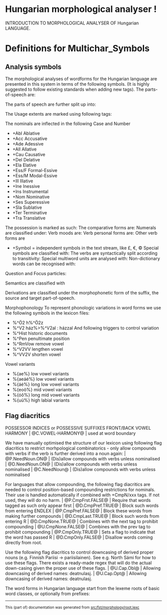 
# Hungarian morphological analyser                      !
INTRODUCTION TO MORPHOLOGICAL ANALYSER OF Hungarian LANGUAGE.

# Definitions for Multichar_Symbols

## Analysis symbols
The morphological analyses of wordforms for the Hungarian
language are presented in this system in terms of the following symbols.
(It is highly suggested to follow existing standards when adding new tags).
The parts-of-speech are:

The parts of speech are further split up into:

The Usage extents are marked using following tags:

The nominals are inflected in the following Case and Number

*  +Abl	  Ablative
*  +Acc	  Accusative
*  +Ade	  Adessive
*  +All	  Allative
*  +Cau	  Causative
*  +Del	  Delative
*  +Ela	  Elative
*  +Ess/F	  Formal-Essive
*  +Ess/M	  Modal-Essive
*  +Ill 	  Illative
*  +Ine	  Inessive
*  +Ins	  Instrumental
*  +Nom	  Nominative
*  +Ses	  Superessive
*  +Sla	  Sublative
*  +Ter	  Terminative
*  +Tra	  Translative

The possession is marked as such:
The comparative forms are:
Numerals are classified under:
Verb moods are:
Verb personal forms are:
Other verb forms are

* +Symbol = independent symbols in the text stream, like £, €, ©
Special symbols are classified with:
The verbs are syntactically split according to transitivity:
Special multiword units are analysed with:
Non-dictionary words can be recognised with:

Question and Focus particles:

Semantics are classified with

Derivations are classified under the morphophonetic form of the suffix, the
source and target part-of-speech.

Morphophonology
To represent phonologic variations in word forms we use the following
symbols in the lexicon files:
*  %^Ö2		 h%^Ö2z
*  %^V2          ház%>%^V2al : házzal
And following triggers to control variation
*  %^Hist          historic documents
*  %^Pen          penultimate position
*  %^RmVow        remove vowel
*  %^V2VV         lengthen vowel
*  %^VV2V         shorten vowel

Vowel variants
*  %{ae%}       low vowel variants
*  %{aeáé%}       low vowel variants
*  %{áé%}	        long low vowel variants
*  %{eoö%}       mid vowel variants
*  %{óő%}	       long mid vowel variants
*  %{uü%}       high labial variants

## Flag diacritics
POSSESSOR INDICES or POSSESSIVE SUFFIXES
FRONT/BACK VOWEL HARMONY
|  @C.VOWEL-HARMONY@ | used at word boundary

We have manually optimised the structure of our lexicon using following
flag diacritics to restrict morhpological combinatorics - only allow compounds
with verbs if the verb is further derived into a noun again:
|  @P.NeedNoun.ON@ | (Dis)allow compounds with verbs unless nominalised
|  @D.NeedNoun.ON@ | (Dis)allow compounds with verbs unless nominalised
|  @C.NeedNoun@ | (Dis)allow compounds with verbs unless nominalised

For languages that allow compounding, the following flag diacritics are needed
to control position-based compounding restrictions for nominals. Their use is
handled automatically if combined with +CmpN/xxx tags. If not used, they will
do no harm.
|  @P.CmpFrst.FALSE@ | Require that words tagged as such only appear first
|  @D.CmpPref.TRUE@ | Block such words from entering ENDLEX
|  @P.CmpPref.FALSE@ | Block these words from making further compounds
|  @D.CmpLast.TRUE@ | Block such words from entering R
|  @D.CmpNone.TRUE@ | Combines with the next tag to prohibit compounding
|  @U.CmpNone.FALSE@ | Combines with the prev tag to prohibit compounding
|  @P.CmpOnly.TRUE@ | Sets a flag to indicate that the word has passed R
|  @D.CmpOnly.FALSE@ | Disallow words coming directly from root.

Use the following flag diacritics to control downcasing of derived proper
nouns (e.g. Finnish Pariisi -> pariisilainen). See e.g. North Sámi for how to use
these flags. There exists a ready-made regex that will do the actual down-casing
given the proper use of these flags.
|  @U.Cap.Obl@ | Allowing downcasing of derived names: deatnulasj.
|  @U.Cap.Opt@ | Allowing downcasing of derived names: deatnulasj.

The word forms in Hungarian language start from the lexeme roots of basic
word classes, or optionally from prefixes:

* * *

<small>This (part of) documentation was generated from [src/fst/morphology/root.lexc](https://github.com/giellalt/lang-hun/blob/main/src/fst/morphology/root.lexc)</small>
